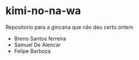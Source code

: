 # kimi-no-na-wa
Repositorio para a gincana que não deu certo ontem

- Breno Santos ferreira
- Samuel De Alencar
- Felipe Barboza